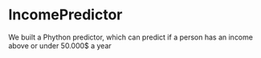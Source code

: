 # IncomePredictor
We built a Phython predictor, which can predict if a person has an income above or under 50.000$ a year
